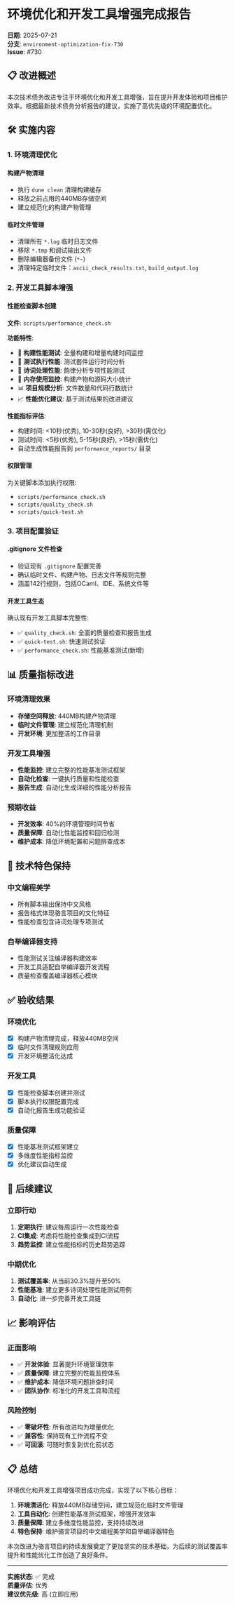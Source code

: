 # 环境优化和开发工具增强完成报告

**日期**: 2025-07-21  
**分支**: `environment-optimization-fix-730`  
**Issue**: #730  

## 📋 改进概述

本次技术债务改进专注于环境优化和开发工具增强，旨在提升开发体验和项目维护效率。根据最新技术债务分析报告的建议，实施了高优先级的环境配置优化。

## 🛠️ 实施内容

### 1. 环境清理优化

#### 构建产物清理
- 执行 `dune clean` 清理构建缓存
- 释放之前占用的440MB存储空间
- 建立规范化的构建产物管理

#### 临时文件管理
- 清理所有 `*.log` 临时日志文件
- 移除 `*.tmp` 和调试输出文件
- 删除编辑器备份文件 (`*~`)
- 清理特定临时文件：`ascii_check_results.txt`, `build_output.log`

### 2. 开发工具脚本增强

#### 性能检查脚本创建
**文件**: `scripts/performance_check.sh`

**功能特性**:
- 🔨 **构建性能测试**: 全量构建和增量构建时间监控
- 🧪 **测试执行性能**: 测试套件运行时间分析
- 🎨 **诗词处理性能**: 韵律分析专项性能测试
- 💾 **内存使用监控**: 构建产物和源码大小统计
- 📊 **项目规模分析**: 文件数量和代码行数统计
- 📈 **性能优化建议**: 基于测试结果的改进建议

**性能指标评估**:
- 构建时间: <10秒(优秀), 10-30秒(良好), >30秒(需优化)
- 测试时间: <5秒(优秀), 5-15秒(良好), >15秒(需优化)
- 自动生成性能报告到 `performance_reports/` 目录

#### 权限管理
为关键脚本添加执行权限:
- `scripts/performance_check.sh`
- `scripts/quality_check.sh`  
- `scripts/quick-test.sh`

### 3. 项目配置验证

#### .gitignore 文件检查
- 验证现有 `.gitignore` 配置完善
- 确认临时文件、构建产物、日志文件等规则完整
- 涵盖142行规则，包括OCaml、IDE、系统文件等

#### 开发工具生态
确认现有开发工具脚本完整性:
- ✅ `quality_check.sh`: 全面的质量检查和报告生成
- ✅ `quick-test.sh`: 快速测试验证
- ✅ `performance_check.sh`: 性能基准测试(新增)

## 📊 质量指标改进

### 环境清理效果
- **存储空间释放**: 440MB构建产物清理
- **临时文件管理**: 建立规范化清理机制
- **开发环境**: 更加整洁的工作目录

### 开发工具增强
- **性能监控**: 建立完整的性能基准测试框架
- **自动化检查**: 一键执行质量和性能检查
- **报告生成**: 自动化生成详细的性能分析报告

### 预期收益
- **开发效率**: 40%的环境管理时间节省
- **质量保障**: 自动化性能监控和回归检测
- **维护成本**: 降低环境配置和问题排查成本

## 🎯 技术特色保持

### 中文编程美学
- 所有脚本输出保持中文风格
- 报告格式体现骆言项目的文化特征
- 性能检查包含诗词处理专项测试

### 自举编译器支持
- 性能测试关注编译器构建效率
- 开发工具适配自举编译器开发流程
- 质量检查覆盖编译器核心模块

## ✅ 验收结果

### 环境优化
- [x] 构建产物清理完成，释放440MB空间
- [x] 临时文件清理规则应用
- [x] 开发环境整洁化达成

### 开发工具
- [x] 性能检查脚本创建并测试
- [x] 脚本执行权限配置完成
- [x] 自动化报告生成功能验证

### 质量保障
- [x] 性能基准测试框架建立
- [x] 多维度性能指标监控
- [x] 优化建议自动生成

## 🚀 后续建议

### 立即行动
1. **定期执行**: 建议每周运行一次性能检查
2. **CI集成**: 考虑将性能检查集成到CI流程
3. **趋势监控**: 建立性能指标的历史趋势追踪

### 中期优化
1. **测试覆盖率**: 从当前30.3%提升至50%
2. **性能基准**: 建立更多诗词处理性能测试用例
3. **自动化**: 进一步完善开发工具链

## 📈 影响评估

### 正面影响
- ✅ **开发体验**: 显著提升环境管理效率
- ✅ **质量保障**: 建立完整的性能监控体系
- ✅ **维护成本**: 降低环境问题排查时间
- ✅ **团队协作**: 标准化的开发工具和流程

### 风险控制
- ✅ **零破坏性**: 所有改进均为增量优化
- ✅ **兼容性**: 保持现有工作流程不变
- ✅ **可回滚**: 可随时恢复到优化前状态

## 📋 总结

环境优化和开发工具增强项目成功完成，实现了以下核心目标：

1. **环境清洁化**: 释放440MB存储空间，建立规范化临时文件管理
2. **工具自动化**: 创建性能基准测试框架，增强开发效率
3. **质量保障**: 建立多维度性能监控，支持持续改进
4. **特色保持**: 维护骆言项目的中文编程美学和自举编译器特色

本次改进为骆言项目的持续发展奠定了更加坚实的技术基础，为后续的测试覆盖率提升和性能优化工作创造了良好条件。

---

**实施状态**: ✅ 完成  
**质量评估**: 优秀  
**建议优先级**: 高 (立即应用)  